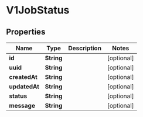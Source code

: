 
# V1JobStatus

## Properties
Name | Type | Description | Notes
------------ | ------------- | ------------- | -------------
**id** | **String** |  |  [optional]
**uuid** | **String** |  |  [optional]
**createdAt** | **String** |  |  [optional]
**updatedAt** | **String** |  |  [optional]
**status** | **String** |  |  [optional]
**message** | **String** |  |  [optional]



